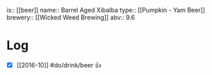 is:: [[beer]]
name:: Barrel Aged Xibalba
type:: [[Pumpkin - Yam Beer]]
brewery:: [[Wicked Weed Brewing]]
abv:: 9.6

# Log
- [x] [[2016-10]] #do/drink/beer 👍
